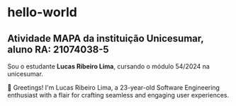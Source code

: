 # hello-world

## Atividade MAPA da instituição Unicesumar, aluno RA: 21074038-5

Sou o estudante **Lucas Ribeiro Lima**, cursando o módulo 54/2024 na unicesumar.

👋 Greetings! I'm Lucas Ribeiro Lima, a 23-year-old Software Engineering enthusiast with a flair for crafting seamless and engaging user experiences.
